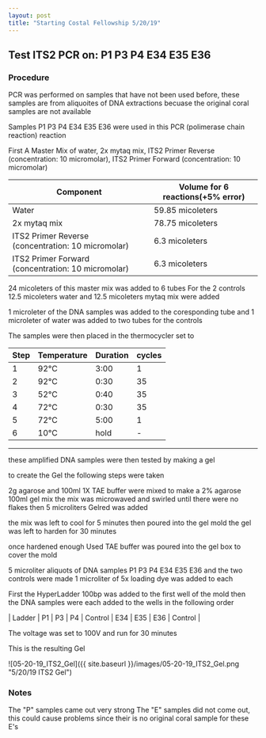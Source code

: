 ```yaml
---
layout: post
title: "Starting Costal Fellowship 5/20/19"
---
```


## Test ITS2 PCR on: P1 P3 P4 E34 E35 E36

### Procedure

PCR was performed on samples that have not been used before, these samples are from aliquoites of DNA extractions becuase the original coral samples are not available

Samples P1 P3 P4 E34 E35 E36 were used in this PCR (polimerase chain reaction) reaction 

First A Master Mix of water, 2x mytaq mix, ITS2 Primer Reverse (concentration: 10 micromolar), ITS2 Primer Forward (concentration: 10 micromolar)

|Component| Volume for 6 reactions(+5% error)|
|---------|---------------------------|
|Water| 59.85 micoleters|
|2x mytaq mix| 78.75 micoleters|
|ITS2 Primer Reverse (concentration: 10 micromolar)| 6.3 micoleters|
|ITS2 Primer Forward (concentration: 10 micromolar)| 6.3 micoleters|

24 micoleters of this master mix was added to 6 tubes 
For the 2 controls 12.5 micoleters water and 12.5 micoleters mytaq mix were added

1 microleter of the DNA samples was added to the coresponding tube
and 1 microleter of water was added to two tubes for the controls

The samples were then placed in the thermocycler set to 

|Step|Temperature|Duration|cycles|
|----|-------|--------|-------|
|1|92°C|3:00|1|
|2|92°C|0:30|35|
|3|52°C|0:40|35|
|4|72°C|0:30|35|
|5|72°C|5:00|1|
|6|10°C|hold|-|

___________

these amplified DNA samples were then tested by making a gel

to create the Gel the following steps were taken 

2g agarose and 100ml 1X TAE buffer were mixed to make a 2% agarose 100ml gel mix 
the mix was microwaved and swirled until there were no flakes 
then 5 microliters Gelred was added

the mix was left to cool for 5 minutes then poured into the gel mold
the gel was left to harden for 30 minutes 

once hardened enough Used TAE buffer was poured into the gel box to cover the mold

5 microliter aliquots of DNA samples P1 P3 P4 E34 E35 E36 and the two controls were made 
1 microliter of 5x loading dye was added to each

First the HyperLadder 100bp was added to the first well of the mold 
then the DNA samples were each added to the wells in the following order 

| Ladder | P1 | P3 | P4 | Control | E34 | E35 | E36 | Control |

The voltage was set to 100V and run for 30 minutes


This is the resulting Gel

![05-20-19_ITS2_Gel]({{ site.baseurl }}/images/05-20-19_ITS2_Gel.png "5/20/19 ITS2 Gel")

### Notes
The "P" samples came out very strong
The "E" samples did not come out, this could cause problems since their is no original coral sample for these E's